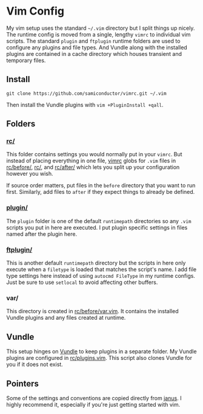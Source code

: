 # Vim Config

My vim setup uses the standard `~/.vim` directory but I split things up
nicely. The runtime config is moved from a single, lengthy `vimrc` to
individual vim scripts. The standard `plugin` and `ftplugin` runtime
folders are used to configure any plugins and file types. And Vundle
along with the installed plugins are contained in a cache directory
which houses transient and temporary files.

## Install

`git clone https://github.com/samiconductor/vimrc.git ~/.vim`

Then install the Vundle plugins with `vim +PluginInstall +qall`.

## Folders

### [rc/](rc/)

This folder contains settings you would normally put in your `vimrc`.
But instead of placing everything in one file, [vimrc](vimrc) globs for
`.vim` files in [rc/before/](rc/before), [rc/](rc/), and
[rc/after/](rc/after/) which lets you split up your configuration
however you wish.

If source order matters, put files in the `before` directory that you
want to run first. Similarly, add files to `after` if they expect things
to already be defined.

### [plugin/](plugin/)

The `plugin` folder is one of the default `runtimepath` directories so
any `.vim` scripts you put in here are executed. I put plugin specific
settings in files named after the plugin here.

### [ftplugin/](ftplugin/)

This is another default `runtimepath` directory but the scripts in here
only execute when a `filetype` is loaded that matches the script's name.
I add file type settings here instead of using `autocmd FileType` in my
runtime configs. Just be sure to use `setlocal` to avoid affecting other
buffers.

### var/

This directory is created in [rc/before/var.vim](rc/before/var.vim). It
contains the installed Vundle plugins and any files created at runtime.

## Vundle

This setup hinges on [Vundle](https://github.com/gmarik/Vundle.vim) to
keep plugins in a separate folder. My Vundle plugins are configured in
[rc/plugins.vim](rc/plugins.vim). This script also clones Vundle for you
if it does not exist.

## Pointers

Some of the settings and conventions are copied directly from
[janus](https://github.com/carlhuda/janus). I highly recommend it,
especially if you're just getting started with vim.
